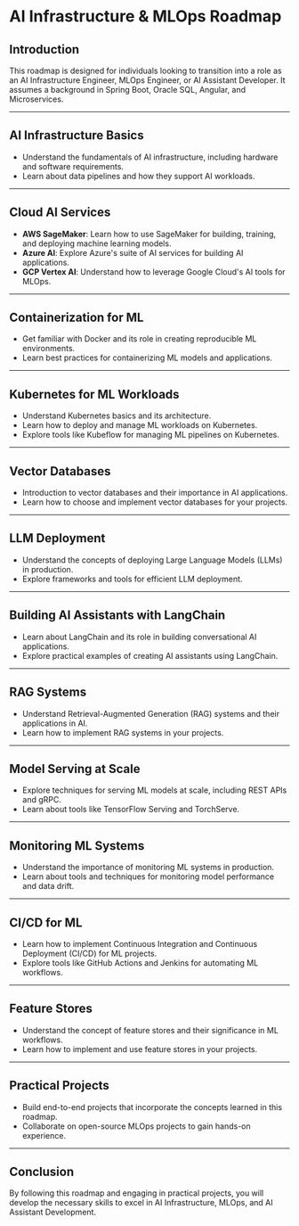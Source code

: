 # AI Infrastructure & MLOps Roadmap

## Introduction
This roadmap is designed for individuals looking to transition into a role as an AI Infrastructure Engineer, MLOps Engineer, or AI Assistant Developer. It assumes a background in Spring Boot, Oracle SQL, Angular, and Microservices.

---

## AI Infrastructure Basics
- Understand the fundamentals of AI infrastructure, including hardware and software requirements.
- Learn about data pipelines and how they support AI workloads.

---

## Cloud AI Services
- **AWS SageMaker**: Learn how to use SageMaker for building, training, and deploying machine learning models.
- **Azure AI**: Explore Azure's suite of AI services for building AI applications.
- **GCP Vertex AI**: Understand how to leverage Google Cloud's AI tools for MLOps.

---

## Containerization for ML
- Get familiar with Docker and its role in creating reproducible ML environments.
- Learn best practices for containerizing ML models and applications.

---

## Kubernetes for ML Workloads
- Understand Kubernetes basics and its architecture.
- Learn how to deploy and manage ML workloads on Kubernetes.
- Explore tools like Kubeflow for managing ML pipelines on Kubernetes.

---

## Vector Databases
- Introduction to vector databases and their importance in AI applications.
- Learn how to choose and implement vector databases for your projects.

---

## LLM Deployment
- Understand the concepts of deploying Large Language Models (LLMs) in production.
- Explore frameworks and tools for efficient LLM deployment.

---

## Building AI Assistants with LangChain
- Learn about LangChain and its role in building conversational AI applications.
- Explore practical examples of creating AI assistants using LangChain.

---

## RAG Systems
- Understand Retrieval-Augmented Generation (RAG) systems and their applications in AI.
- Learn how to implement RAG systems in your projects.

---

## Model Serving at Scale
- Explore techniques for serving ML models at scale, including REST APIs and gRPC.
- Learn about tools like TensorFlow Serving and TorchServe.

---

## Monitoring ML Systems
- Understand the importance of monitoring ML systems in production.
- Learn about tools and techniques for monitoring model performance and data drift.

---

## CI/CD for ML
- Learn how to implement Continuous Integration and Continuous Deployment (CI/CD) for ML projects.
- Explore tools like GitHub Actions and Jenkins for automating ML workflows.

---

## Feature Stores
- Understand the concept of feature stores and their significance in ML workflows.
- Learn how to implement and use feature stores in your projects.

---

## Practical Projects
- Build end-to-end projects that incorporate the concepts learned in this roadmap.
- Collaborate on open-source MLOps projects to gain hands-on experience.

---

## Conclusion
By following this roadmap and engaging in practical projects, you will develop the necessary skills to excel in AI Infrastructure, MLOps, and AI Assistant Development.